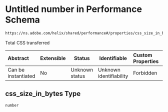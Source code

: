 # Untitled number in Performance Schema

```txt
https://ns.adobe.com/helix/shared/performance#/properties/css_size_in_bytes
```

Total CSS transferred


| Abstract            | Extensible | Status         | Identifiable            | Custom Properties | Additional Properties | Access Restrictions | Defined In                                                                  |
| :------------------ | ---------- | -------------- | ----------------------- | :---------------- | --------------------- | ------------------- | --------------------------------------------------------------------------- |
| Can be instantiated | No         | Unknown status | Unknown identifiability | Forbidden         | Allowed               | none                | [performance.schema.json\*](performance.schema.json "open original schema") |

## css_size_in_bytes Type

`number`
